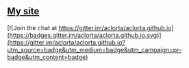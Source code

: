 ## [My site](http://aclorta.github.io/)

[![Join the chat at https://gitter.im/aclorta/aclorta.github.io](https://badges.gitter.im/aclorta/aclorta.github.io.svg)](https://gitter.im/aclorta/aclorta.github.io?utm_source=badge&utm_medium=badge&utm_campaign=pr-badge&utm_content=badge)
